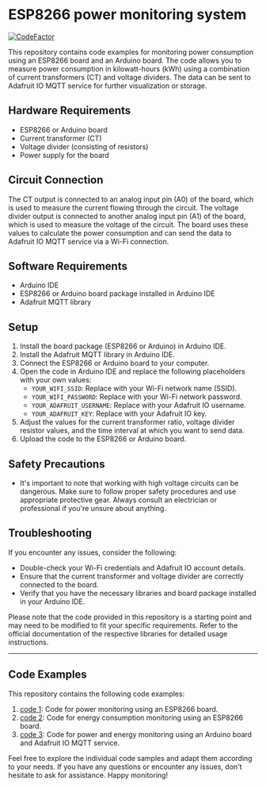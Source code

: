 # ESP8266 power monitoring system

[![CodeFactor](https://www.codefactor.io/repository/github/1999azzar/esp8266-power-monitoring-system/badge)](https://www.codefactor.io/repository/github/1999azzar/esp8266-power-monitoring-system)

This repository contains code examples for monitoring power consumption using an ESP8266 board and an Arduino board. The code allows you to measure power consumption in kilowatt-hours (kWh) using a combination of current transformers (CT) and voltage dividers. The data can be sent to Adafruit IO MQTT service for further visualization or storage.

## Hardware Requirements

- ESP8266 or Arduino board
- Current transformer (CT)
- Voltage divider (consisting of resistors)
- Power supply for the board

## Circuit Connection

The CT output is connected to an analog input pin (A0) of the board, which is used to measure the current flowing through the circuit. The voltage divider output is connected to another analog input pin (A1) of the board, which is used to measure the voltage of the circuit. The board uses these values to calculate the power consumption and can send the data to Adafruit IO MQTT service via a Wi-Fi connection.

## Software Requirements

- Arduino IDE
- ESP8266 or Arduino board package installed in Arduino IDE
- Adafruit MQTT library

## Setup

1. Install the board package (ESP8266 or Arduino) in Arduino IDE.
2. Install the Adafruit MQTT library in Arduino IDE.
3. Connect the ESP8266 or Arduino board to your computer.
4. Open the code in Arduino IDE and replace the following placeholders with your own values:
   - `YOUR_WIFI_SSID`: Replace with your Wi-Fi network name (SSID).
   - `YOUR_WIFI_PASSWORD`: Replace with your Wi-Fi network password.
   - `YOUR_ADAFRUIT_USERNAME`: Replace with your Adafruit IO username.
   - `YOUR_ADAFRUIT_KEY`: Replace with your Adafruit IO key.
5. Adjust the values for the current transformer ratio, voltage divider resistor values, and the time interval at which you want to send data.
6. Upload the code to the ESP8266 or Arduino board.

## Safety Precautions

- It's important to note that working with high voltage circuits can be dangerous. Make sure to follow proper safety procedures and use appropriate protective gear. Always consult an electrician or professional if you're unsure about anything.

## Troubleshooting

If you encounter any issues, consider the following:

- Double-check your Wi-Fi credentials and Adafruit IO account details.
- Ensure that the current transformer and voltage divider are correctly connected to the board.
- Verify that you have the necessary libraries and board package installed in your Arduino IDE.

Please note that the code provided in this repository is a starting point and may need to be modified to fit your specific requirements. Refer to the official documentation of the respective libraries for detailed usage instructions.

---

## Code Examples

This repository contains the following code examples:

1. [code 1](https://github.com/1999AZZAR/esp8266-home-energy-monitor/blob/master/The%20Code/code1/readme.md): Code for power monitoring using an ESP8266 board.
2. [code 2](https://github.com/1999AZZAR/esp8266-home-energy-monitor/blob/master/The%20Code/code2/readme.md): Code for energy consumption monitoring using an ESP8266 board.
3. [code 3](https://github.com/1999AZZAR/esp8266-home-energy-monitor/blob/master/The%20Code/code3/readme.md): Code for power and energy monitoring using an Arduino board and Adafruit IO MQTT service.

Feel free to explore the individual code samples and adapt them according to your needs. If you have any questions or encounter any issues, don't hesitate to ask for assistance. Happy monitoring!
